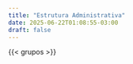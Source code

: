 ```yaml
---
title: "Estrutura Administrativa"
date: 2025-06-22T01:08:55-03:00
draft: false
---
```


{{< grupos >}}

